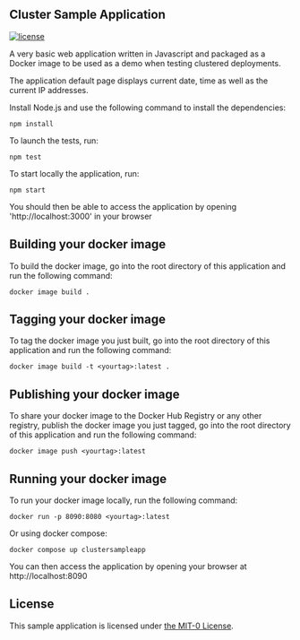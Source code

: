 ## Cluster Sample Application
[![license](https://img.shields.io/badge/license-MIT-green)](https://github.com/aws-samples/cluster-sample-app/blob/main/LICENSE)

A very basic web application written in Javascript and packaged as a Docker image to be used as a demo when testing clustered deployments.

The application default page displays current date, time as well as the current IP addresses.

Install Node.js and use the following command to install the dependencies:
```
npm install
```

To launch the tests, run:
```
npm test
```

To start locally the application, run:
```
npm start
```

You should then be able to access the application by opening 'http://localhost:3000' in your browser 

## Building your docker image

To build the docker image, go into the root directory of this application and run the following command:
```
docker image build .
```

## Tagging your docker image

To tag the docker image you just built, go into the root directory of this application and run the following command:
```
docker image build -t <yourtag>:latest .
```

## Publishing your docker image

To share your docker image to the Docker Hub Registry or any other registry, publish the docker image you just tagged, go into the root directory of this application and run the following command:
```
docker image push <yourtag>:latest
```

## Running your docker image
To run your docker image locally, run the following command:
```
docker run -p 8090:8080 <yourtag>:latest
```
Or using docker compose:
```
docker compose up clustersampleapp
```

You can then access the application by opening your browser at http://localhost:8090


## License

This sample application is licensed under [the MIT-0 License](https://github.com/aws/mit-0).
